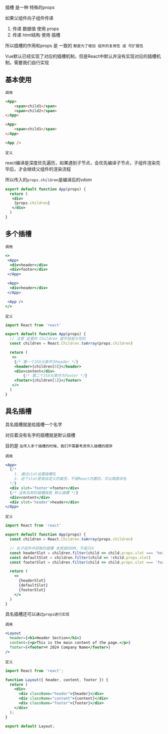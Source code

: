 插槽 是一种 特殊的props

如果父组件向子组件传递

1. 传递 数据值 使用 props
2. 传递 html结构 使用 插槽

所以插槽的作用和props 是 一致的 `都是为了增加 组件的复用性 或 可扩展性`

Vue默认已经实现了对应的插槽机制，但是React中默认并没有实现对应的插槽机制，需要我们自行实现



## 基本使用

`调用`

```html
<App>
	<span>child1</span>
	<span>child2</span>
</App>

<App>
	<span>child1</span>
</App>

<App />
```



`定义`

react编译是深度优先遍历，如果遇到子节点，会优先编译子节点，子组件渲染完毕后，才会继续父组件的渲染流程

所以传入的`props.children`是编译后的vdom

```jsx
export default function App(props) {
  return (
   <div>
    {props.children}
   </div>
  )
}
```



## 多个插槽

`调用`

```jsx
<>
 <App>
  <div>header</div>
  <div>footer</div>
 </App>

 <App>
  <div>header</div>
 </App>

 <App />
</>
```

`定义`

```jsx
import React from 'react'

export default function App(props) {
  // 注意 这里的 Children 首字母是大写的
  const children = React.Children.toArray(props.children)

  return (
   <>
    {/* 第一个JSX元素作为header */}
    <header>{children[0]}</header>
    <div>content</div>
 		{/* 第二个JSX元素作为footer */}
    <footer>{children[1]}</footer>
   </>
  )
}
```



## 具名插槽

具名插槽就是给插槽一个名字

对应着没有名字的插槽就是默认插槽

目的是 `在传入多个插槽的时候，我们不需要考虑传入插槽的顺序`



`调用`

```jsx
<App>
  {/*
    1. 通过slot设置插槽名
    2. 这个slot是我自定义的属性，不是React内置的，可以随意命名
  */}
  <div slot='footer'>footer</div>
  {/* 没有名称的插槽就是 默认插槽 */}
  <div>content</div>
  <div slot='header'>header</div>
</App>
```

`定义`

```jsx
import React from 'react'

export default function App(props) {
  const children = React.Children.toArray(props.children)

  // 在子组件中获取的插槽 本质是VDOM，不是JSX
  const headerSlot = children.filter(child => child.props.slot === 'header')
  const defaultSlot = children.filter(child => !child.props.slot)
  const footerSlot = children.filter(child => child.props.slot === 'footer')

  return (
    <>
      {headerSlot}
      {defaultSlot}
      {footerSlot}
    </>
  )
}
```



具名插槽还可以`通过props进行实现`

`调用`

```jsx
<Layout
  header={<h1>Header Section</h1>}
  content={<p>This is the main content of the page.</p>}
  footer={<footer>© 2024 Company Name</footer>}
/>
```

`定义`

```jsx
import React from 'react';

function Layout({ header, content, footer }) {
  return (
    <div>
      <div className="header">{header}</div>
      <div className="content">{content}</div>
      <div className="footer">{footer}</div>
    </div>
  );
}

export default Layout;
```

